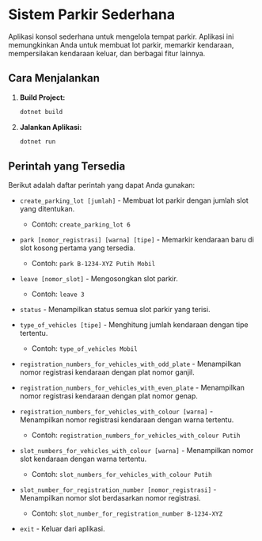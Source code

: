 # Sistem Parkir Sederhana

Aplikasi konsol sederhana untuk mengelola tempat parkir. Aplikasi ini memungkinkan Anda untuk membuat lot parkir, memarkir kendaraan, mempersilakan kendaraan keluar, dan berbagai fitur lainnya.

## Cara Menjalankan

1.  **Build Project:**
    ```bash
    dotnet build
    ```

2.  **Jalankan Aplikasi:**
    ```bash
    dotnet run
    ```

## Perintah yang Tersedia

Berikut adalah daftar perintah yang dapat Anda gunakan:

-   `create_parking_lot [jumlah]` - Membuat lot parkir dengan jumlah slot yang ditentukan.
    -   Contoh: `create_parking_lot 6`

-   `park [nomor_registrasi] [warna] [tipe]` - Memarkir kendaraan baru di slot kosong pertama yang tersedia.
    -   Contoh: `park B-1234-XYZ Putih Mobil`

-   `leave [nomor_slot]` - Mengosongkan slot parkir.
    -   Contoh: `leave 3`

-   `status` - Menampilkan status semua slot parkir yang terisi.

-   `type_of_vehicles [tipe]` - Menghitung jumlah kendaraan dengan tipe tertentu.
    -   Contoh: `type_of_vehicles Mobil`

-   `registration_numbers_for_vehicles_with_odd_plate` - Menampilkan nomor registrasi kendaraan dengan plat nomor ganjil.

-   `registration_numbers_for_vehicles_with_even_plate` - Menampilkan nomor registrasi kendaraan dengan plat nomor genap.

-   `registration_numbers_for_vehicles_with_colour [warna]` - Menampilkan nomor registrasi kendaraan dengan warna tertentu.
    -   Contoh: `registration_numbers_for_vehicles_with_colour Putih`

-   `slot_numbers_for_vehicles_with_colour [warna]` - Menampilkan nomor slot kendaraan dengan warna tertentu.
    -   Contoh: `slot_numbers_for_vehicles_with_colour Putih`

-   `slot_number_for_registration_number [nomor_registrasi]` - Menampilkan nomor slot berdasarkan nomor registrasi.
    -   Contoh: `slot_number_for_registration_number B-1234-XYZ`

-   `exit` - Keluar dari aplikasi.
